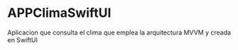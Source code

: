# APPClimaSwiftUI
Aplicacion que consulta el clima que emplea la arquitectura MVVM y creada en SwiftUI
